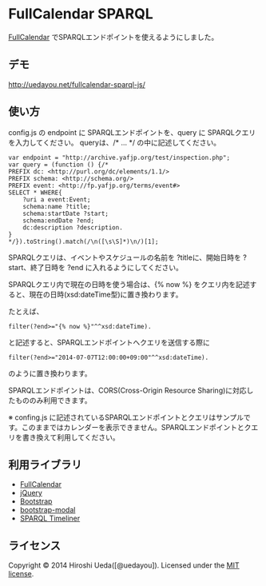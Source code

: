 # FullCalendar SPARQL

[FullCalendar] でSPARQLエンドポイントを使えるようにしました。

## デモ

<http://uedayou.net/fullcalendar-sparql-js/>

## 使い方

config.js の endpoint に SPARQLエンドポイントを、query に SPARQLクエリを入力してください。
queryは、/* ... */ の中に記述してください。

	var endpoint = "http://archive.yafjp.org/test/inspection.php";
	var query = (function () {/*
	PREFIX dc: <http://purl.org/dc/elements/1.1/> 
	PREFIX schema: <http://schema.org/> 
	PREFIX event: <http://fp.yafjp.org/terms/event#> 
	SELECT * WHERE{
		?uri a event:Event;
		schema:name ?title;
		schema:startDate ?start;
		schema:endDate ?end;
		dc:description ?description.
	} 
	*/}).toString().match(/\n([\s\S]*)\n/)[1];

SPARQLクエリは、イベントやスケジュールの名前を ?titleに、開始日時を ?start、終了日時を ?end に入れるようにしてください。

SPARQLクエリ内で現在の日時を使う場合は、{% now %} をクエリ内を記述すると、現在の日時(xsd:dateTime型)に置き換わります。

たとえば、

	filter(?end>="{% now %}"^^xsd:dateTime).

と記述すると、SPARQLエンドポイントへクエリを送信する際に

	filter(?end>="2014-07-07T12:00:00+09:00"^^xsd:dateTime).

のように置き換わります。

SPARQLエンドポイントは、CORS(Cross-Origin Resource Sharing)に対応したもののみ利用できます。

※ confing.js に記述されているSPARQLエンドポイントとクエリはサンプルです。このままではカレンダーを表示できません。SPARQLエンドポイントとクエリを書き換えて利用してください。

## 利用ライブラリ

- [FullCalendar]
- [jQuery]
- [Bootstrap]
- [bootstrap-modal]
- [SPARQL Timeliner]

## ライセンス

Copyright &copy; 2014 Hiroshi Ueda([@uedayou]). Licensed under the [MIT license][mit].

[FullCalendar]:http://arshaw.com/fullcalendar/
[jQuery]:http://jquery.com/
[Bootstrap]:http://getbootstrap.com/
[bootstrap-modal]:https://github.com/jschr/bootstrap-modal
[SPARQL Timeliner]:http://uedayou.net/SPARQLTimeliner/
[MIT]: http://www.opensource.org/licenses/mit-license.php